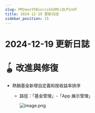 ```yaml
---
slug: PM2ewsYFBiorcik5XMCcQLP1nUf
title: 2024-12-19 更新日誌
sidebar_position: 15
---
```



# 2024-12-19 更新日誌


# 🪀 改進與修復

- 熱銷基金新增自定義和按收益率排序
    - 路徑：「基金管理」-「App 展示管理」

        ![image.png](/assets/eb3583cd2759be83dad81a06a4878e6d.png)

